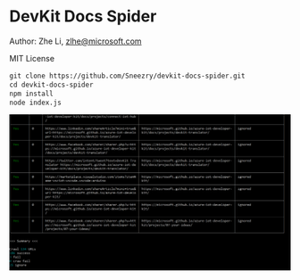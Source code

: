 # DevKit Docs Spider

Author: Zhe Li, zlhe@microsoft.com

MIT License

```
git clone https://github.com/Sneezry/devkit-docs-spider.git
cd devkit-docs-spider
npm install
node index.js
```

![](snipaste20171020_161454.png)